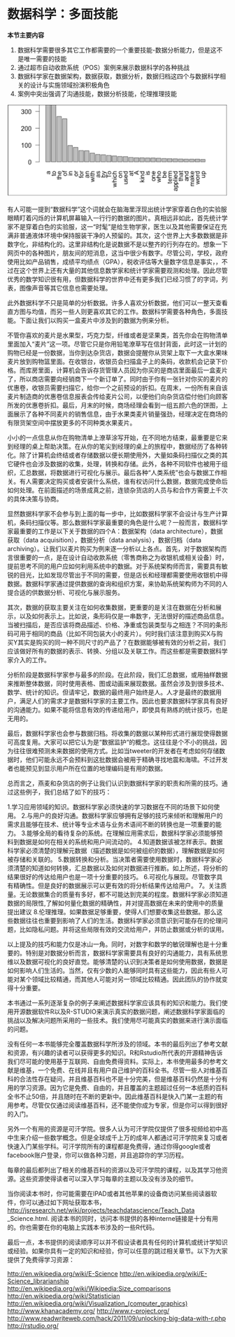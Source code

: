 # 数据科学：多面技能

**本节主要内容**

1. 数据科学需要很多其它工作都需要的一个重要技能-数据分析能力，但是这不是唯一需要的技能
2. 通过超市自动收款系统（POS）案例来展示数据科学的各种挑战
3. 数据科学家在数据架构，数据获取，数据分析，数据归档这四个与数据科学相关的设计与实施领域扮演积极角色
4. 案例中突出强调了沟通技能，数据分析技能，伦理推理技能

![skills](./img/section1-1.png)

有人可能一提到“数据科学”这个词就会在脑海里浮现出统计学家穿着白色的实验服眼睛盯着闪烁的计算机屏幕输入一行行的数据的图片。真相远非如此，首先统计学家不是穿着白色的实验服，这一“时髦”是给生物学家，医生以及其他需要保证在充满非普通液体环境中保持服装干净的人预留的。其次，这个世界上大多数数据是非数字化，非结构化的。这里非结构化是说数据不是以整齐的行列存在的。想象一下网页中的各种图片，朋友间的短消息，这当中很少有数字。尽管公司，学校，政府使用比如产品销售，成绩平均绩点（GPA），税收评估等大量数字信息是事实，，不过在这个世界上还有大量的其他信息数学家和统计学家需要观测和处理。因此尽管优秀的数学知识很有用，但数据科学的世界中还有更多我们已经习惯了的字词，列表，图像声音等其它信息也需要处理。

此外数据科学不只是简单的分析数据。许多人喜欢分析数据，他们可以一整天查看直方图与均值，而另一些人则更喜欢其它的工作。数据科学需要各种角色，多面技能。下面让我们以购买一盒麦片中涉及到的数据为例来分析。

不管你喜欢的麦片是水果型，巧克力型，纤维或者是坚果类，首先你会在购物清单里面加入“麦片”这一项。尽管它只是你用铅笔潦草写在信封背面，此时这一计划的购物已经是一份数据，当你到达杂货店，数据会提醒你从货架上取下一大盒水果味麦片放到购物篮里面。在收银台，收银员会扫描盒子上的条码，收款机会记录下价格。而库房里面，计算机会告诉存货管理人员因为你买的是商店里面最后一盒麦片了，所以商店需要向经销商下一个新订单了。同时由于你有一张针对你买的麦片的优惠卷，收银员需要扫描它，给你一个之前预设的折扣。在周末，一份所有来自该麦片制造商的优惠卷信息报表会传给麦片公司，以便他们向杂货店偿付他们向顾客所发的优惠卷折扣。最后，月末的时候，商场经理会看到一组五颜六色的饼图，上面展示了各种不同麦片的销售信息，由于水果类麦片销量强劲，经理决定在商场的有限货架空间中摆放更多的不同种类水果麦片。

小小的一点信息从你在购物清单上潦草涂写开始，在不同地方结束，最重要是它来到经理的桌上帮助决策。在从你的笔尖到经理的桌上的旅程中，数据经历了各种转化。除了计算机会终结或者存储数据以便长期使用外，大量如条码扫描仪之类的其它硬件也会涉及数据的收集，处理，转换和存储。此外，各种不同软件也被用于组织，汇总数据，将数据进行可视化与展示。最后各种“人类系统”也会与数据工作相关。有人需要决定购买或者安装什么系统，谁有权访问什么数据，数据完成使命后如何处理。在前面描述的场景成真之前，连锁杂货店的人员与和合作方需要上千次的具体决策与协商。

显然数据科学家不会参与到上面的每一步中，比如数据科学家不会设计与生产计算机，条码扫描仪等。那么数据科学家最重要的角色是什么呢？一般而言，数据科学家最重要的工作是以下关于数据的四个A：数据架构（data architecture），数据获取（data acquisition），数据分析（data analysis），数据归档（data archiving）。让我们以麦片购买为例来逐一分析以上各点。首先，对于数据架构而言很重要的一点，是在设计自动收款系统（零售商称之为收银机或相关设备）时，提前思考不同的用户应如何利用系统中的数据。对于系统架构师而言，需要具有敏锐的目光，比如发现尽管出于不同的需要，但是店长和经理都需要使用收银机中得数据。数据科学家通过提供数据的查询和组织方案，来协助系统架构师为不同的人提合适的供数据分析、可视化与展示服务。

其次，数据的获取主要关注在如何收集数据，更重要的是关注在数据在分析和展示，以及如何表示上。比如说，条形码仅是一串数字，无法很好的描述商品信息。当被扫描后，是否应该将商品描述、价格、净重或包装类型与之相连？不同的条形码可用于相同的商品（比如不同包装大小的麦片）。何时我们该注意到购买X与购买Y其实是购买的同一种不同尺寸的产品了？在数据能够被有效的分析之前，我们应该做好所有的数据的表示、转换、分组以及关联工作。而这些都是需要数据科学家介入的工作。

分析阶段是数据科学家参与最多的阶段。在此阶段，我们汇总数据，或用抽样数据来推断整体数据，同时使用表格、图或动画来展现数据。虽然会涉及到很多技术、数学、统计的知识。但请牢记，数据的最终用户始终是人。人才是最终的数据用户，满足人们的需求才是数据科学家的主要工作。因此也要求数据科学家具有良好的沟通能力。如果不能将信息有效的传递给用户，即使具有熟练的统计技巧，也是无用的。

最后，数据科学家也会参与数据归档。将收集的数据以某种形式进行展现使得数据可高度复用。大家可以把它认为是“数据监护“的概念。这往往是个不小的挑战，因为往往很难预测未来数据的使用方式。比如当tweeter的开发者在考虑如何存储数据时，他们可能永远不会预料到这批数据会被用于精确寻找地震和海啸。不过开发者也能预见到显示用户所在位置的地理编码是有用的数据。

总而言之，燕麦和杂货店的例子让我们认识到数据科学家的职责和所需的技巧。通过这些例子，我们总结了如下的技巧：

1.学习应用领域的知识。数据科学家必须快速的学习数据在不同的场景下如何使用。
2.与用户的良好沟通。数据科学家应够拥有足够的技巧来倾听和理解用户的需求且能够在技术、统计等专业术语与业务术语间不断的转换也是一项重要的能力。
3.能够全局的看待复杂的系统。在理解应用需求后，数据科学家必须能够预料到数据是如何在相关的系统和用户间流动的。
4.知道数据该被怎样表示。数据科学家必须清楚的理解元数据（描述数据是如何被组织的数据），理解数据是如何被存储和关联的。
5.数据转换和分析。当决策者需要使用数据时，数据科学家必须清楚的知道如何转换，汇总数据以及如何对数据进行推断。如上所述，将分析的结果很好的传达给用户也是一项十分重要的技巧。
6.可视化与展现。尽管数字具有精确性。但是良好的数据展示可以更有效的将分析结果传达给用户。
7。关注质量。无论数据集合的质量有多好，都不可能达到完美的程度。数据科学家必须知道数据的局限性,了解如何量化数据的精确性，并对提高数据在未来的使用中的质量提出建议
8.伦理推理。如果数据足够重要，使得人们想要收集这些数据。那么这些数据往往也重要到影响了人们的生活。数据科学家必须意识到可能存在的伦理问题，比如隐私问题。并将这些局限有效的交流给用户，并防止数据或分析的误用。

以上提及的技巧和能力仅是冰山一角。同时，对数字和数学的敏锐理解也是十分重要的。特别是对数据分析而言，数据科学家需要具有良好的沟通能力，具有系统思维以及数据可视化的良好直觉。能够清楚的认识到决策者是如何使用数据，数据是如何影响人们生活的。当然，仅有少数的人能够同时具有这些能力，因此有些人可能对某个领域比较精通，而其他人可能对另一领域比较精通。因此团队的协作就变得十分重要。

本书通过一系列逐渐复杂的例子来阐述数据科学家应该具有的知识和能力。我们使用开源数据软件R以及R-STUDIO来演示真实的数据问题，阐述数据科学家面临的挑战以及解决问题所采用的一些技术。我们使用尽可能真实的数据来进行演示面临的问题。

没有任何一本书能够完全覆盖数据科学所涉及的领域。本书的最后列出了参考文献和资源，有兴趣的读者可以获得更多的知识。R和Rstudio所代表的开源精神告诉我们尽可能的使用基于互联网、自由免费得资料。实际上，本书使用最多的参考文献是维基，一个免费、在线并且有用户自己维护的百科全书。尽管一些人对维基百科的合法性存在疑问，并且维基百科也不是十分完美，但是维基百科仍然是十分有用的学习资源。因为它是免费、自由的，并且覆盖的主题超过任何一本纸质的百科全书不止50倍，并且随时在不断的更新中。因此维基百科是快入门某一主题的有用参考。尽管仅仅通过阅读维基百科，还不能使你成为专家，但是你可以得到很好的入门。

另外一个有用的资源是可汗学院。很多人认为可汗学院仅提供了很多视频给初中高中生来介绍一些数学概念。但是全球成千上万的成年人都通过可汗学院来复习或者快速入门某些学科。可汗学院所有的课程都是免费得，通过你得google或者facebook账户登录，你可以做各种习题，并且追踪你的学习历程。

每章的最后都列出了相关的维基百科的资源以及可汗学院的课程，以及其学习他资源。这些资源使得读者可以深入学习每章的主题以及没有涉及的细节。

当你阅读本书时，你可能需要在IPAD或者其他苹果的设备商访问某些阅读器软件，你可以通过如下网址获取本书，http://jsresearch.net/wiki/projects/teachdatascience/Teach_Data _Science.html. 阅读本书的同时，访问本书提供的各种interne链接是十分有用的。你也需要在你的电脑上实践本书涉及的一些R代码。

最后一点，本书提供的阅读顺序可以并不假设读者具有任何的计算机或统计学知识或经验。如果你具有一定的知识和经验，你可以任意的跳过相关章节。以下为大家提供了免费得学习资源：

http://en.wikipedia.org/wiki/E-Science 
http://en.wikipedia.org/wiki/E-Science_librarianship
http://en.wikipedia.org/wiki/Wikipedia:Size_comparisons
http://en.wikipedia.org/wiki/Statistician http://en.wikipedia.org/wiki/Visualization_(computer_graphics)
http://www.khanacademy.org/
http://www.r-project.org/ 
http://www.readwriteweb.com/hack/2011/09/unlocking-big-data-with-r.php http://rstudio.org/


